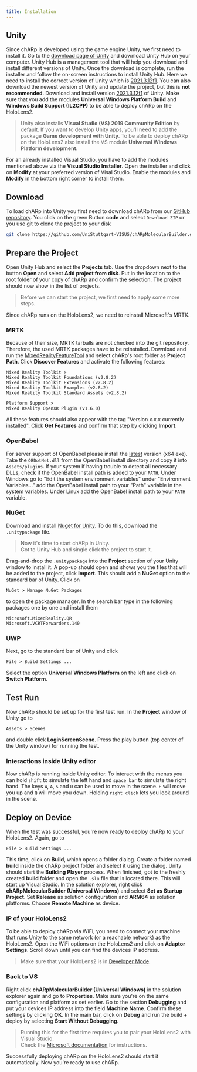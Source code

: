 ```yaml
---
title: Installation
---
```


## Unity
Since chARp is developed using the game engine Unity, we first need to install it.
Go to the [download page of Unity](https://unity.com/download) and download Unity Hub on your computer.
Unity Hub is a management tool that will help you download and install different versions of Unity.
Once the download is complete, run the installer and follow the on-screen instructions to install Unity Hub.
Here we need to install the correct version of Unity which is [2021.3.12f1](unityhub://2021.3.12f1/8af3c3e441b1).
You can also download the newest version of Unity and update the project, but this is **not recommended**.
Download and install version [2021.3.12f1](unityhub://2021.3.12f1/8af3c3e441b1) of Unity.
Make sure that you add the modules **Universal Windows Platform Build** and **Windows Build Support (IL2CPP)** to be able to deploy chARp on the HoloLens2.

> Unity also installs **Visual Studio (VS) 2019 Community Edition**  by default.
> If you want to develop Unity apps, you'll need to add the package **Game development with Unity**.
> To be able to deploy chARp on the HoloLens2 also install the VS module **Universal Windows Platform development**.

For an already installed Visual Studio, you have to add the modules mentioned above via the **Visual Studio Installer**.
Open the installer and click on **Modify** at your preferred version of Visal Studio.
Enable the modules and **Modify** in the bottom right corner to install them.

## Download
To load chARp into Unity you first need to download chARp from our [GitHub repository](https://github.com/UniStuttgart-VISUS/chARpMolecularBuilder).
You click on the green Button **code** and select `Download ZIP` or you use git to clone the project to your disk
```bash
git clone https://github.com/UniStuttgart-VISUS/chARpMolecularBuilder.git
```

## Prepare the Project
Open Unity Hub and select the **Projects** tab.
Use the dropdown next to the button **Open** and select **Add project from disk**.
Put in the location to the root folder of your copy of chARp and confirm the selection.
The project should now show in the list of projects.

> Before we can start the project, we first need to apply some more steps.

Since chARp runs on the HoloLens2, we need to reinstall Microsoft's MRTK.

### MRTK
Because of their size, MRTK tarballs are not checked into the git repository.
Therefore, the used MRTK packages have to be reinstalled.
Download and run the [MixedRealityFeatureTool](https://www.microsoft.com/en-us/download/details.aspx?id=102778) and select chARp's root folder as **Project Path**.
Click **Discover Features** and activate the following features:

```
Mixed Reality Toolkit >
Mixed Reality Toolkit Foundations (v2.8.2)
Mixed Reality Toolkit Extensions (v2.8.2)
Mixed Reality Toolkit Examples (v2.8.2)
Mixed Reality Toolkit Standard Assets (v2.8.2)

Platform Support >
Mixed Reality OpenXR Plugin (v1.6.0)
```
All these features should also appear with the tag "Version x.x.x currently installed".
Click **Get Features** and confirm that step by clicking **Import**.

### OpenBabel
For server support of OpenBabel please install the [latest](https://github.com/openbabel/openbabel/releases/latest) version (x64 exe).
Take the `OBDotNet.dll` from the OpenBabel install directory and copy it into `Assets/plugins`.
If your system if having trouble to detect all necessary DLLs, check if the OpenBabel install path is added to your `PATH`.
Under Windows go to "Edit the system environment variables" under "Environment Variables..." add the OpenBabel install path to your "Path" variable in the system variables.
Under Linux add the OpenBabel install path to your `PATH` variable.

### NuGet
Download and install [Nuget for Unity](https://github.com/GlitchEnzo/NuGetForUnity/releases/latest).
To do this, download the `.unitypackage` file.

> Now it's time to start chARp in Unity.<br>
> Got to Unity Hub and single click the project to start it.

Drag-and-drop the `.unitypackage` into the **Project** section of your Unity window to install it.
A pop-up should open and shows you the files that will be added to the project, click **Import**.
This should add a **NuGet** option to the standard bar of Unity.
Click on 
```
NuGet > Manage NuGet Packages
```
to open the package manager.
In the search bar type in the following packages one by one and install them
```
Microsoft.MixedReality.QR
Microsoft.VCRTForwarders.140
```

### UWP
Next, go to the standard bar of Unity and click
```
File > Build Settings ...
```
Select the option **Universal Windows Platform** on the left and click on **Switch Platform**.

## Test Run
Now chARp should be set up for the first test run.
In the **Project** window of Unity go to
```
Assets > Scenes
```
and double click **LoginScreenScene**.
Press the play button (top center of the Unity window) for running the test.

### Interactions inside Unity editor
Now chARp is running inside Unity editor.
To interact with the menus you can hold `shift` to simulate the left hand and `space bar` to simulate the right hand.
The keys `W`, `A`, `S` and `D` can be used to move in the scene.
`E` will move you up and `Q` will move you down.
Holding `right click` lets you look around in the scene.

## Deploy on Device
When the test was successful, you're now ready to deploy chARp to your HoloLens2.
Again, go to 
```
File > Build Settings ...
```
This time, click on **Build**, which opens a folder dialog.
Create a folder named **build** inside the chARp project folder and select it using the dialog.
Unity should start the **Building Player** process.
When finished, got to the freshly created **build** folder and open the `.sln` file that is located there.
This will start up Visual Studio.
In the solution explorer, right click **chARpMolecularBuilder (Universal Windows)** and select **Set as Startup Project**.
Set **Release** as solution configuration and **ARM64** as solution platforms.
Choose **Remote Machine** as device.

### IP of your HoloLens2
To be able to deploy chARp via WiFi, you need to connect your machine that runs Unity to the same network (or a reachable network) as the HoloLens2.
Open the WiFi options on the HoloLens2 and click on **Adaptor Settings**.
Scroll down until you can find the devices IP address.

> Make sure that your HoloLens2 is in [Developer Mode](https://learn.microsoft.com/en-us/windows/mixed-reality/develop/advanced-concepts/using-the-windows-device-portal).

### Back to VS
Right click **chARpMolecularBuilder (Universal Windows)** in the solution explorer again and go to **Properties**.
Make sure you're on the same configuration and platform as set earlier.
Go to the section **Debugging** and put your devices IP address into the field **Machine Name**.
Confirm these settings by clicking **OK**.
In the main bar, click on **Debug** and run the build + deploy by selecting **Start Without Debugging**.

> Running this for the first time requires you to pair your HoloLens2 with Visual Studio.<br>
> Check the [Microsoft documentation](https://learn.microsoft.com/en-us/windows/mixed-reality/develop/advanced-concepts/using-the-windows-device-portal) for instructions.

Successfully deploying chARp on the HoloLens2 should start it automatically.
Now you're ready to use chARp.